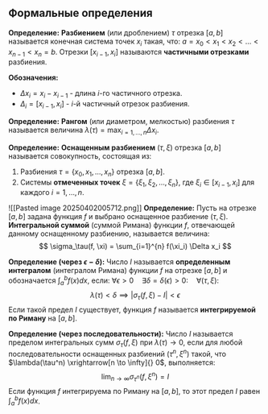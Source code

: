 ## Формальные определения

**Определение:** **Разбиением** (или дроблением) $\tau$ отрезка $[a, b]$ называется конечная система точек $x_i$ такая, что:
$a = x_0 < x_1 < x_2 < \dots < x_{n-1} < x_n = b$.
Отрезки $[x_{i-1}, x_i]$ называются **частичными отрезками** разбиения.

**Обозначения:**
*   $\Delta x_i = x_i - x_{i-1}$ - длина $i$-го частичного отрезка.
*   $\Delta_i = [x_{i-1}, x_i]$ - $i$-й частичный отрезок разбиения.

**Определение:** **Рангом** (или диаметром, мелкостью) разбиения $\tau$ называется величина
$\lambda(\tau) = \max_{i=1, \dots, n} \Delta x_i$.

**Определение:** **Оснащенным разбиением** $(\tau, \xi)$ отрезка $[a, b]$ называется совокупность, состоящая из:
1.  Разбиения $\tau = \{x_0, x_1, \dots, x_n\}$ отрезка $[a, b]$.
2.  Системы **отмеченных точек** $\xi = \{\xi_1, \xi_2, \dots, \xi_n\}$, где $\xi_i \in [x_{i-1}, x_i]$ для каждого $i = 1, \dots, n$.

![[Pasted image 20250402005712.png]]
**Определение:** Пусть на отрезке $[a, b]$ задана функция $f$ и выбрано оснащенное разбиение $(\tau, \xi)$. **Интегральной суммой** (суммой Римана) функции $f$, отвечающей данному оснащенному разбиению, называется величина:
$$ \sigma_\tau(f, \xi) = \sum_{i=1}^{n} f(\xi_i) \Delta x_i $$

**Определение (через $\epsilon-\delta$):** Число $I$ называется **определенным интегралом** (интегралом Римана) функции $f$ на отрезке $[a, b]$ и обозначается $\int_a^b f(x) dx$, если:
$\forall \epsilon > 0 \quad \exists \delta = \delta(\epsilon) > 0 : \quad \forall (\tau, \xi)$:
$$ \lambda(\tau) < \delta \implies |\sigma_\tau(f, \xi) - I| < \epsilon $$
Если такой предел $I$ существует, функция $f$ называется **интегрируемой по Риману** на $[a, b]$.

**Определение (через последовательности):** Число $I$ называется пределом интегральных сумм $\sigma_\tau(f, \xi)$ при $\lambda(\tau) \to 0$, если для любой последовательности оснащенных разбиений $(\tau^n, \xi^n)$ такой, что $\lambda(\tau^n) \xrightarrow[n \to \infty]{} 0$, выполняется:
$$ \lim_{n \to \infty} \sigma_{\tau^n}(f, \xi^n) = I $$
Если функция $f$ интегрируема по Риману на $[a, b]$, то этот предел $I$ равен $\int_a^b f(x) dx$.